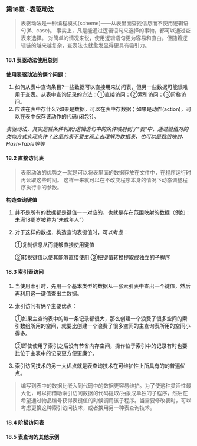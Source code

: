﻿### 第18章 · 表驱动法

> 表驱动法是一种编程模式(scheme)——从表里面查找信息而不使用逻辑语句(if、case)。
> 事实上，凡是能通过逻辑语句来选择的事物，都可以通过查表来选择。
> 对简单的情况来说，使用逻辑语句更为容易和直白。但随着逻辑链的越来越复杂，查表法也就愈发显得更具有吸引力。

#### 18.1 表驱动法使用总则

**使用表驱动法的俩个问题：**
1. 如何从表中查询条目?一些数据可以直接用来访问表，但另一些数据可能很难用于查表。从表中查询记录的方法：①直接访问；②索引访问；③阶梯访问。
2. 应该在表中存什么?如果是数据，可以在表中存数据；如果是动作(action)，可以在表中保存该动作的代码(闭包?)。

*表驱动法，其实是将条件判断/逻辑语句中的条件映射到了"表"中，通过键值对的类似方式实现条件？这里的表不要主观上去理解为数据表，也可以是数组映射、Hash-Table等等*

#### 18.2 直接访问表

> 表驱动法的优势之一就是可以将表里面的数据存放在文件中，在程序运行时再读取这些时间。
> 这样一来就可以在不改变程序本身的情况下动态调整程序执行中的参数。

**构造查询键值**

1. 并不是所有的数据都是键值一一对应的，也就是存在范围映射的数据（例如：未满18周岁被称为“未成年人”）

2. 对于这样的数据，构造查询表键值时，可以考虑：

   ①复制信息从而能够直接使用键值

   ②转换键值以使其能够直接使用
   ③把键值转换提取成独立的子程序




#### 18.3 索引表访问

1. 当使用索引时，先用一个基本类型的数据从一张索引表中查出一个键值，然后再利用这一键值查出主数据。

2. 索引访问有俩个主要优点：

   ①如果主查询表中的每一条记录都很大，那么创建一个浪费了很多空间的索引数组所用的空间，就要比创建一个浪费了很多空间的主查询表所用的空间小得多。

   ②即使使用了索引之后没有节省内存空间，操作位于索引中的记录有时也要比位于主表中的记录更方便更廉价。

3. 索引访问技术的另一大优点就是表查询技术在可维护性上所具有的的普遍优点。



> 编写到表中的数据比嵌入到代码中的数据更容易维护。为了使这种灵活性最大化，可以把借助索引访问数据的代码提取/抽象成单独的子程序，然后在希望通过物品编号获得表键值的时候调用该子程序。当需要修改表时，可以考虑更换这种索引访问技术，或者换用另一种表查询技术。



#### 18.4 阶梯访问表
















































#### 18.5 表查询的其他示例
